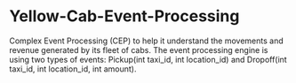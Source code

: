 # Yellow-Cab-Event-Processing
Complex Event Processing (CEP) to help it understand the movements and revenue generated by its fleet of cabs. The event processing engine is using two types of events: Pickup(int taxi_id, int location_id) and Dropoff(int taxi_id, int location_id, int amount).
